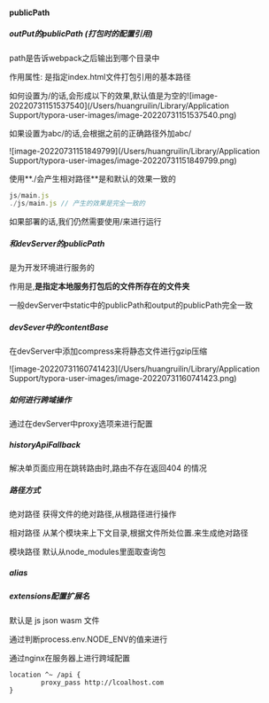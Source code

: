 #### publicPath  

##### outPut的publicPath   (打包时的配置引用)

path是告诉webpack之后输出到哪个目录中

作用属性: 是指定index.html文件打包引用的基本路径

如何设置为/的话,会形成以下的效果,默认值是为空的![image-20220731151537540](/Users/huangruilin/Library/Application Support/typora-user-images/image-20220731151537540.png)

如果设置为abc/的话,会根据之前的正确路径外加abc/

![image-20220731151849799](/Users/huangruilin/Library/Application Support/typora-user-images/image-20220731151849799.png)

使用**./会产生相对路径**是和默认的效果一致的

```js
js/main.js
./js/main.js // 产生的效果是完全一致的
```

如果部署的话,我们仍然需要使用/来进行运行

##### 和devServer的publicPath

是为开发环境进行服务的

作用是,**是指定本地服务打包后的文件所存在的文件夹**

一般devServer中static中的publicPath和output的publicPath完全一致

##### devSever中的contentBase

在devServer中添加compress来将静态文件进行gzip压缩

![image-20220731160741423](/Users/huangruilin/Library/Application Support/typora-user-images/image-20220731160741423.png)

##### 如何进行跨域操作

通过在devServer中proxy选项来进行配置

##### historyApiFallback

解决单页面应用在跳转路由时,路由不存在返回404 的情况

#####  路径方式

绝对路径 获得文件的绝对路径,从根路径进行操作

相对路径 从某个模块来上下文目录,根据文件所处位置.来生成绝对路径

模块路径  默认从node_modules里面取查询包

##### alias

##### extensions配置扩展名

默认是 js json wasm 文件

通过判断process.env.NODE_ENV的值来进行

通过nginx在服务器上进行跨域配置

```shell
location ^~ /api {
		proxy_pass http://lcoalhost.com
}
```

